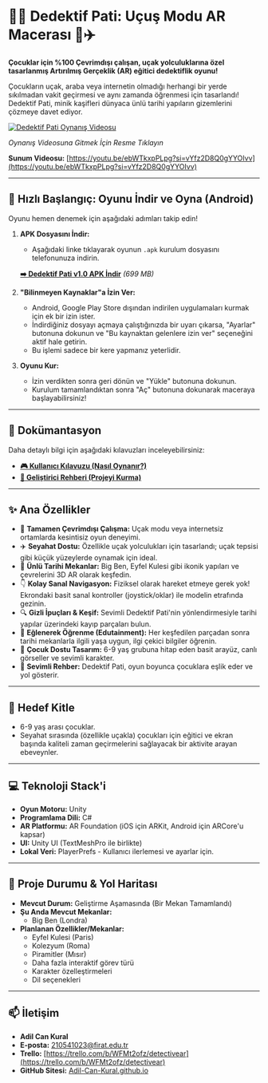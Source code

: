 # 🕵️‍♂️ Dedektif Pati: Uçuş Modu AR Macerası 🐾✈️

**Çocuklar için %100 Çevrimdışı çalışan, uçak yolculuklarına özel tasarlanmış Artırılmış Gerçeklik (AR) eğitici dedektiflik oyunu!**

Çocukların uçak, araba veya internetin olmadığı herhangi bir yerde sıkılmadan vakit geçirmesi ve aynı zamanda öğrenmesi için tasarlandı! Dedektif Pati, minik kaşifleri dünyaca ünlü tarihi yapıların gizemlerini çözmeye davet ediyor.

[![Dedektif Pati Oynanış Videosu](https://img.youtube.com/vi/bbRCyl6DJQU/maxresdefault.jpg)](https://www.youtube.com/watch?v=bbRCyl6DJQU)

*Oynanış Videosuna Gitmek İçin Resme Tıklayın*

**Sunum Videosu:** [https://youtu.be/ebWTkxpPLpg?si=vYfz2D8Q0gYYOIvv](https://youtu.be/ebWTkxpPLpg?si=vYfz2D8Q0gYYOIvv)

---

## 🚀 Hızlı Başlangıç: Oyunu İndir ve Oyna (Android)

Oyunu hemen denemek için aşağıdaki adımları takip edin!

1.  **APK Dosyasını İndir:**
    *   Aşağıdaki linke tıklayarak oyunun `.apk` kurulum dosyasını telefonunuza indirin.

      **[➡️ Dedektif Pati v1.0 APK İndir](https://github.com/Adil-Can-Kural/DetactiveAR/releases/download/DPTKV1.0/DPTKv1.0.apk)**
      *(699 MB)*

2.  **"Bilinmeyen Kaynaklar"a İzin Ver:**
    *   Android, Google Play Store dışından indirilen uygulamaları kurmak için ek bir izin ister.
    *   İndirdiğiniz dosyayı açmaya çalıştığınızda bir uyarı çıkarsa, "Ayarlar" butonuna dokunun ve "Bu kaynaktan gelenlere izin ver" seçeneğini aktif hale getirin.
    *   Bu işlemi sadece bir kere yapmanız yeterlidir.

3.  **Oyunu Kur:**
    *   İzin verdikten sonra geri dönün ve "Yükle" butonuna dokunun.
    *   Kurulum tamamlandıktan sonra "Aç" butonuna dokunarak maceraya başlayabilirsiniz!

---

## 📖 Dokümantasyon

Daha detaylı bilgi için aşağıdaki kılavuzları inceleyebilirsiniz:

*   **[🎮 Kullanıcı Kılavuzu (Nasıl Oynanır?)](./USER_MANUAL.md)**
*   **[🔧 Geliştirici Rehberi (Projeyi Kurma)](./INSTALLATION.md)**

---

## ✨ Ana Özellikler

*   📶 **Tamamen Çevrimdışı Çalışma:** Uçak modu veya internetsiz ortamlarda kesintisiz oyun deneyimi.
*   ✈️ **Seyahat Dostu:** Özellikle uçak yolculukları için tasarlandı; uçak tepsisi gibi küçük yüzeylerde oynamak için ideal.
*   🗿 **Ünlü Tarihi Mekanlar:** Big Ben, Eyfel Kulesi gibi ikonik yapıları ve çevrelerini 3D AR olarak keşfedin. 
*   👇 **Kolay Sanal Navigasyon:** Fiziksel olarak hareket etmeye gerek yok! Ekrondaki basit sanal kontroller (joystick/oklar) ile modelin etrafında gezinin.
*   🔍 **Gizli İpuçları & Keşif:** Sevimli Dedektif Pati'nin yönlendirmesiyle tarihi yapılar üzerindeki kayıp parçaları bulun.
*   🧠 **Eğlenerek Öğrenme (Edutainment):** Her keşfedilen parçadan sonra tarihi mekanlarla ilgili yaşa uygun, ilgi çekici bilgiler öğrenin.
*   🎨 **Çocuk Dostu Tasarım:** 6-9 yaş grubuna hitap eden basit arayüz, canlı görseller ve sevimli karakter.
*   🐶 **Sevimli Rehber:** Dedektif Pati, oyun boyunca çocuklara eşlik eder ve yol gösterir.

---

## 🎯 Hedef Kitle

*   6-9 yaş arası çocuklar.
*   Seyahat sırasında (özellikle uçakla) çocukları için eğitici ve ekran başında kaliteli zaman geçirmelerini sağlayacak bir aktivite arayan ebeveynler.

---

## 💻 Teknoloji Stack'i

*   **Oyun Motoru:** Unity 
*   **Programlama Dili:** C#
*   **AR Platformu:** AR Foundation (iOS için ARKit, Android için ARCore'u kapsar)
*   **UI:** Unity UI (TextMeshPro ile birlikte)
*   **Lokal Veri:** PlayerPrefs - Kullanıcı ilerlemesi ve ayarlar için.

---

## 🚀 Proje Durumu & Yol Haritası

*   **Mevcut Durum:** Geliştirme Aşamasında (Bir Mekan Tamamlandı)
*   **Şu Anda Mevcut Mekanlar:**
    *   Big Ben (Londra)
*   **Planlanan Özellikler/Mekanlar:**
    *   Eyfel Kulesi (Paris)
    *   Kolezyum (Roma)
    *   Piramitler (Mısır)
    *   Daha fazla interaktif görev türü
    *   Karakter özelleştirmeleri
    *   Dil seçenekleri

---

## 📫 İletişim

*   **Adil Can Kural**
*   **E-posta:** 210541023@firat.edu.tr
*   **Trello:** [https://trello.com/b/WFMt2ofz/detectivear](https://trello.com/b/WFMt2ofz/detectivear)
*   **GitHub Sitesi:** [Adil-Can-Kural.github.io](https://Adil-Can-Kural.github.io)
